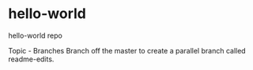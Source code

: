 # hello-world
hello-world repo

Topic - Branches
Branch off the master to create a parallel branch called readme-edits.
